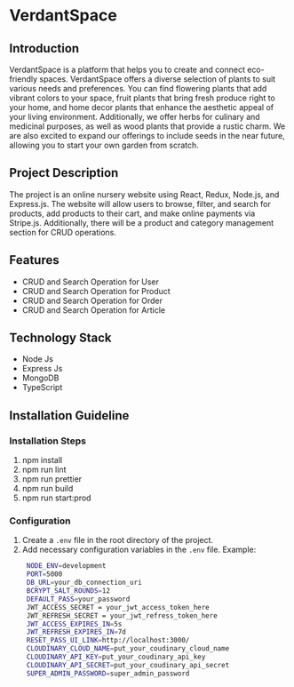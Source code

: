 # VerdantSpace

## Introduction

VerdantSpace is a platform that helps you to create and connect eco-friendly spaces. VerdantSpace offers a diverse selection of plants to suit various needs and preferences. You can find flowering plants that add vibrant colors to your space, fruit plants that bring fresh produce right to your home, and home decor plants that enhance the aesthetic appeal of your living environment. Additionally, we offer herbs for culinary and medicinal purposes, as well as wood plants that provide a rustic charm. We are also excited to expand our offerings to include seeds in the near future, allowing you to start your own garden from scratch.

## Project Description

The project is an online nursery website using React, Redux, Node.js, and Express.js. The website will allow users to browse, filter, and search for products, add products to their cart, and make online payments via Stripe.js. Additionally, there will be a product and category management section for CRUD operations.

## Features
- CRUD and Search Operation for User
- CRUD and Search Operation for Product
- CRUD and Search Operation for Order
- CRUD and Search Operation for Article

## Technology Stack

- Node Js
- Express Js
- MongoDB
- TypeScript

## Installation Guideline

### Installation Steps

1. npm install
2. npm run lint
3. npm run prettier
4. npm run build
5. npm run start:prod

### Configuration

1. Create a `.env` file in the root directory of the project.
2. Add necessary configuration variables in the `.env` file.
   Example:
   ```bash
    NODE_ENV=development
    PORT=5000
    DB_URL=your_db_connection_uri
    BCRYPT_SALT_ROUNDS=12
    DEFAULT_PASS=your_password
    JWT_ACCESS_SECRET = your_jwt_access_token_here
    JWT_REFRESH_SECRET = your_jwt_refress_token_here
    JWT_ACCESS_EXPIRES_IN=5s
    JWT_REFRESH_EXPIRES_IN=7d
    RESET_PASS_UI_LINK=http://localhost:3000/
    CLOUDINARY_CLOUD_NAME=put_your_coudinary_cloud_name
    CLOUDINARY_API_KEY=put_your_coudinary_api_key
    CLOUDINARY_API_SECRET=put_your_coudinary_api_secret
    SUPER_ADMIN_PASSWORD=super_admin_password
   ```

